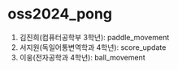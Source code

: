 # oss2024_pong

1. 김진희(컴퓨터공학부 3학년): paddle_movement
2. 서지원(독일어통변역학과 4학년): score_update
3. 이웅(전자공학과 4학년): ball_movement